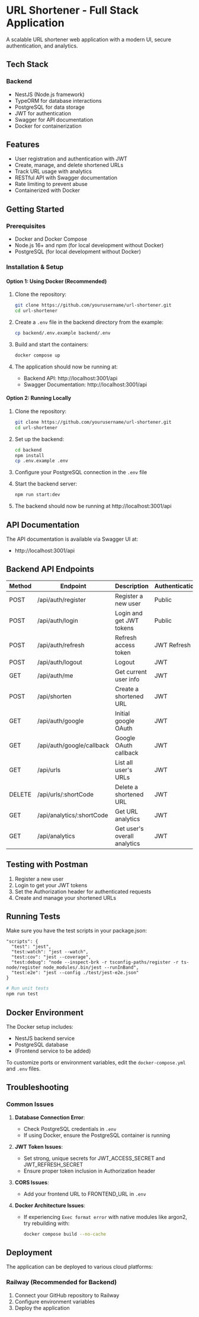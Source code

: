 # URL Shortener - Full Stack Application

A scalable URL shortener web application with a modern UI, secure authentication, and analytics.

## Tech Stack

### Backend
- NestJS (Node.js framework)
- TypeORM for database interactions
- PostgreSQL for data storage
- JWT for authentication
- Swagger for API documentation
- Docker for containerization

## Features

- User registration and authentication with JWT
- Create, manage, and delete shortened URLs
- Track URL usage with analytics
- RESTful API with Swagger documentation
- Rate limiting to prevent abuse
- Containerized with Docker

## Getting Started

### Prerequisites
- Docker and Docker Compose
- Node.js 16+ and npm (for local development without Docker)
- PostgreSQL (for local development without Docker)

### Installation & Setup

#### Option 1: Using Docker (Recommended)

1. Clone the repository:
   ```bash
   git clone https://github.com/yourusername/url-shortener.git
   cd url-shortener
   ```

2. Create a `.env` file in the backend directory from the example:
   ```bash
   cp backend/.env.example backend/.env
   ```

3. Build and start the containers:
   ```bash
   docker compose up
   ```

4. The application should now be running at:
    - Backend API: http://localhost:3001/api
    - Swagger Documentation: http://localhost:3001/api

#### Option 2: Running Locally

1. Clone the repository:
   ```bash
   git clone https://github.com/yourusername/url-shortener.git
   cd url-shortener
   ```

2. Set up the backend:
   ```bash
   cd backend
   npm install
   cp .env.example .env
   ```

3. Configure your PostgreSQL connection in the `.env` file

4. Start the backend server:
   ```bash
   npm run start:dev
   ```

5. The backend should now be running at http://localhost:3001/api

## API Documentation

The API documentation is available via Swagger UI at:
- http://localhost:3001/api

## Backend API Endpoints

| Method | Endpoint                  | Description                  | Authentication |
|--------|---------------------------|------------------------------|----------------|
| POST   | /api/auth/register        | Register a new user          | Public         |
| POST   | /api/auth/login           | Login and get JWT tokens     | Public         |
| POST   | /api/auth/refresh         | Refresh access token         | JWT Refresh    |
| POST   | /api/auth/logout          | Logout                       | JWT            |
| GET    | /api/auth/me              | Get current user info        | JWT            |
| POST   | /api/shorten              | Create a shortened URL       | JWT            |
| GET    | /api/auth/google          | Initial google OAuth         | JWT            |
| GET    | /api/auth/google/callback | Google OAuth callback        | JWT            |
| GET    | /api/urls                 | List all user's URLs         | JWT            |
| DELETE | /api/urls/:shortCode      | Delete a shortened URL       | JWT            |
| GET    | /api/analytics/:shortCode | Get URL analytics            | JWT            |
| GET    | /api/analytics            | Get user's overall analytics | JWT            |

## Testing with Postman

1. Register a new user
2. Login to get your JWT tokens
3. Set the Authorization header for authenticated requests
4. Create and manage your shortened URLs

## Running Tests

Make sure you have the test scripts in your package.json:

```
"scripts": {
  "test": "jest",
  "test:watch": "jest --watch",
  "test:cov": "jest --coverage",
  "test:debug": "node --inspect-brk -r tsconfig-paths/register -r ts-node/register node_modules/.bin/jest --runInBand",
  "test:e2e": "jest --config ./test/jest-e2e.json"
}
```

```bash
# Run unit tests
npm run test

```

## Docker Environment

The Docker setup includes:
- NestJS backend service
- PostgreSQL database
- (Frontend service to be added)

To customize ports or environment variables, edit the `docker-compose.yml` and `.env` files.

## Troubleshooting

### Common Issues

1. **Database Connection Error**:
    - Check PostgreSQL credentials in `.env`
    - If using Docker, ensure the PostgreSQL container is running

2. **JWT Token Issues**:
    - Set strong, unique secrets for JWT_ACCESS_SECRET and JWT_REFRESH_SECRET
    - Ensure proper token inclusion in Authorization header

3. **CORS Issues**:
    - Add your frontend URL to FRONTEND_URL in `.env`

4. **Docker Architecture Issues**:
    - If experiencing `Exec format error` with native modules like argon2, try rebuilding with:
      ```bash
      docker compose build --no-cache
      ```

## Deployment

The application can be deployed to various cloud platforms:

### Railway (Recommended for Backend)
1. Connect your GitHub repository to Railway
2. Configure environment variables
3. Deploy the application

